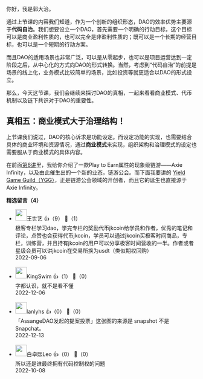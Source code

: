 你好，我是郭大治。

通过上节课的内容我们知道，作为一个创新的组织形态，DAO的效率优势主要源于**代码自治**。我们想要设立一个DAO，首先需要一个明确的行动目标，这个目标可以是商业盈利性质的，也可以完全是非盈利性质的；既可以是一个长期的经营目标，也可以是一个短期的行动方案。

而且DAO的适用场景也非常广泛，可以是从零起步，也可以是项目运营达到一定阶段之后，从中心化的方式向DAO的形式转换。当然，考虑到“代码自治”的前提是场景的线上化，业务模式比较简单的场景，比如投资等就更适合以DAO的形式设立。

那么，今天这节课，我们会继续来探讨DAO的真相，一起来看看商业模式、代币机制以及链下共识对于DAO的重要性。

## 真相五：商业模式大于治理结构！

上节课我们说过，DAO的核心诉求是功能设定。而设定功能的实现，也需要结合具体的商业环境和资源情况，通过**商业模式**来实现，组织架构和治理模式的设定也需要服从于商业模式的具体内容。

在前面[第6讲](https://time.geekbang.org/column/article/556703)里，我给你介绍了一款Play to Earn属性的现象级链游——Axie Infinity，以及由此催生出的一个新的业态，链游公会。而下面我要讲的 [Yield Game Guild（YGG）](https://yieldguild.io/mint)，正是链游公会领域的开创者，而且它的诞生也直接源于Axie Infinity。
<div><strong>精选留言（4）</strong></div><ul>
<li><img src="https://static001.geekbang.org/account/avatar/00/1c/fb/ab/c0c29cda.jpg" width="30px"><span>王世艺</span> 👍（9） 💬（1）<div>极客专栏学习dao，学完专栏的奖励代币jkcoin给学员和作者，优秀的笔记和评论，点赞也会获得代币jkcoin，学员可以通过jkcoin买极客时间商品，专栏，训练营，并且持有jkcoin的用户可以分享极客时间营收的一半。作者或者星级会员可以讲jkcoin在交易所换为usdt（类似期权回购）</div>2022-09-06</li><br/><li><img src="https://static001.geekbang.org/account/avatar/00/0f/a0/2b/efa6dc2e.jpg" width="30px"><span>KingSwim</span> 👍（1） 💬（0）<div>字都认识，就不是看不懂</div>2022-12-06</li><br/><li><img src="https://static001.geekbang.org/account/avatar/00/0f/4c/eb/bffc7660.jpg" width="30px"><span>lanlyhs</span> 👍（0） 💬（0）<div>「AssangeDAO发起的提案投票」这张图的来源是 snapshot 不是 Snapchat。</div>2022-12-13</li><br/><li><img src="https://static001.geekbang.org/account/avatar/00/1f/1a/ac/7ed9d31b.jpg" width="30px"><span>白卓熙Leo</span> 👍（0） 💬（0）<div>所以还是谁最终拥有代码控制权的问题</div>2022-10-08</li><br/>
</ul>
